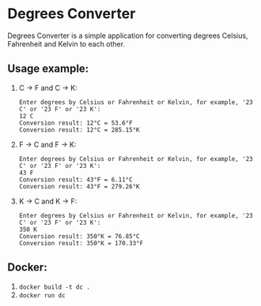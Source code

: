 # Degrees Converter

Degrees Converter is a simple application for converting degrees Celsius, Fahrenheit and Kelvin to each other.

## Usage example:

1. C -> F and C -> K:

	`Enter degrees by Celsius or Fahrenheit or Kelvin, for example, '23 C' or '23 F' or '23 K':`  
	`12 C`  
	`Conversion result: 12°С = 53.6°F`  
	`Conversion result: 12°C = 285.15°K`  

2. F -> C and F -> K:

	`Enter degrees by Celsius or Fahrenheit or Kelvin, for example, '23 C' or '23 F' or '23 K':`  
	`43 F`  
	`Conversion result: 43°F = 6.11°С`  
	`Conversion result: 43°F = 279.26°K`  

3. K -> C and K -> F:

	`Enter degrees by Celsius or Fahrenheit or Kelvin, for example, '23 C' or '23 F' or '23 K':`  
	`350 K`  
	`Conversion result: 350°K = 76.85°С`  
	`Conversion result: 350°K = 170.33°F`  

## Docker:

1. `docker build -t dc .`
2. `docker run dc`
